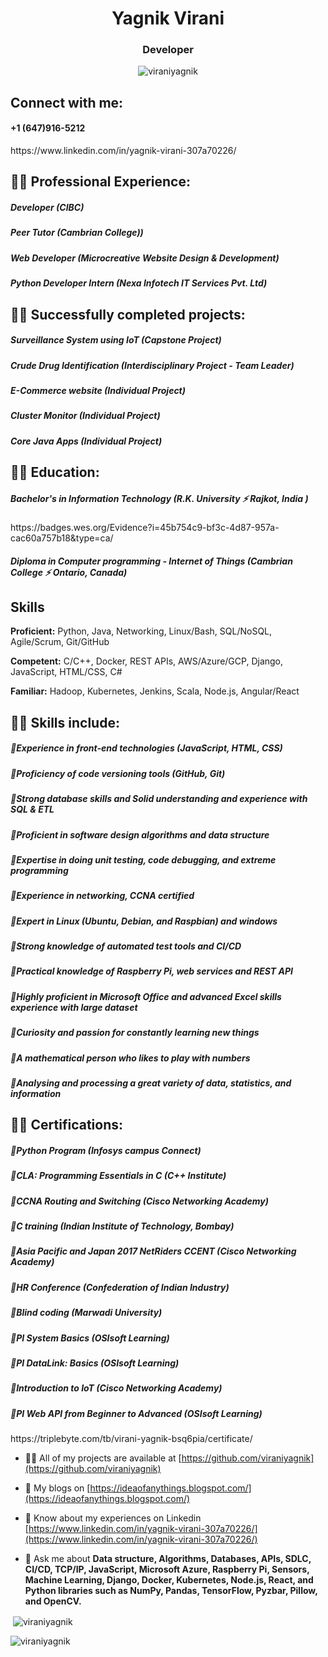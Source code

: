 <h1 align="center">Yagnik Virani</h1>
<h3 align="center">Developer</h3>

<p align="center"> <img src="https://komarev.com/ghpvc/?username=viraniyagnik&label=Profile%20views&color=0e75b6&style=flat" alt="viraniyagnik" /> </p>

        
<h2 align="left">Connect with me:</h2>
<h4 align="left">+1 (647)916-5212</h4>
https://www.linkedin.com/in/yagnik-virani-307a70226/



<h2 align="left"> 👨‍💻 Professional Experience:</h2> 
<h5 align="left">Developer (CIBC)</h5>
<h5 align="left">Peer Tutor (Cambrian College))</h5>
<h5 align="left">Web Developer (Microcreative Website Design & Development)</h5>
<h5 align="left">Python Developer Intern (Nexa Infotech IT Services Pvt. Ltd)</h5>


<h2 align="left">👨‍💻 Successfully completed projects:</h2> 
<h5 align="left">Surveillance System using IoT (Capstone Project)</h5>
<h5 align="left">Crude Drug Identification (Interdisciplinary Project - Team Leader)</h5>
<h5 align="left">E-Commerce website (Individual Project)</h5>
<h5 align="left">Cluster Monitor (Individual Project)</h5>
<h5 align="left">Core Java Apps (Individual Project)</h5>


<h2 align="left">👨‍💻 Education:</h2>
<h5 align="left">Bachelor's in Information Technology (R.K. University ⚡ Rajkot, India )</h5>
https://badges.wes.org/Evidence?i=45b754c9-bf3c-4d87-957a-cac60a757b18&type=ca/
<h5 align="left">Diploma in Computer programming - Internet of Things  (Cambrian College ⚡ Ontario, Canada)</h5>


## Skills

**Proficient:** Python, Java, Networking, Linux/Bash, SQL/NoSQL, Agile/Scrum, Git/GitHub

**Competent:** C/C++, Docker, REST APIs, AWS/Azure/GCP, Django, JavaScript, HTML/CSS, C#

**Familiar:** Hadoop, Kubernetes, Jenkins, Scala, Node.js, Angular/React

<h2 align="left">👨‍💻 Skills include:</h2>
<h5 align="left">📝Experience in front-end technologies (JavaScript, HTML, CSS) </h5>
<h5 align="left">📝Proficiency of code versioning tools (GitHub, Git) </h5>
<h5 align="left">📝Strong database skills and Solid understanding and experience with SQL & ETL </h5>
<h5 align="left">📝Proficient in software design algorithms and data structure  </h5>
<h5 align="left">📝Expertise in doing unit testing, code debugging, and extreme programming  </h5>
<h5 align="left">📝Experience in networking, CCNA certified </h5>
<h5 align="left">📝Expert in Linux (Ubuntu, Debian, and Raspbian) and windows </h5>
<h5 align="left">📝Strong knowledge of automated test tools and CI/CD </h5>
<h5 align="left">📝Practical knowledge of Raspberry Pi, web services and REST API </h5>
<h5 align="left">📝Highly proficient in Microsoft Office and advanced Excel skills experience with large dataset </h5>
<h5 align="left">📝Curiosity and passion for constantly learning new things </h5>
<h5 align="left">📝A mathematical person who likes to play with numbers </h5>
<h5 align="left">📝Analysing and processing a great variety of data, statistics, and information </h5>



<h2 align="left">👨‍💻 Certifications:</h2>
<h5 align="left">📄Python Program (Infosys campus Connect)</h5>
<h5 align="left">📄CLA: Programming Essentials in C (C++ Institute)</h5>
<h5 align="left">📄CCNA Routing and Switching (Cisco Networking Academy)</h5>
<h5 align="left">📄C training (Indian Institute of Technology, Bombay) </h5>
<h5 align="left">📄Asia Pacific and Japan 2017 NetRiders CCENT (Cisco Networking Academy)</h5>
<h5 align="left">📄HR Conference (Confederation of Indian Industry)</h5>
<h5 align="left">📄Blind coding (Marwadi University)</h5>
<h5 align="left">📄PI System Basics (OSIsoft Learning)</h5>
<h5 align="left">📄PI DataLink: Basics (OSIsoft Learning)</h5>
<h5 align="left">📄Introduction to IoT (Cisco Networking Academy)</h5>
<h5 align="left">📄PI Web API from Beginner to Advanced (OSIsoft Learning)</h5>
https://triplebyte.com/tb/virani-yagnik-bsq6pia/certificate/


- 👨‍💻 All of my projects are available at [https://github.com/viraniyagnik](https://github.com/viraniyagnik)
- 🌱 My blogs on [https://ideaofanythings.blogspot.com/](https://ideaofanythings.blogspot.com/)
- 📄 Know about my experiences on Linkedin [https://www.linkedin.com/in/yagnik-virani-307a70226/](https://www.linkedin.com/in/yagnik-virani-307a70226/)

- 💬 Ask me about **Data structure, Algorithms, Databases, APIs, SDLC, CI/CD, TCP/IP, JavaScript, Microsoft Azure, Raspberry Pi, Sensors, Machine Learning, Django, Docker, Kubernetes, Node.js, React, and Python libraries such as NumPy, Pandas, TensorFlow, Pyzbar, Pillow, and OpenCV.**



<p>&nbsp;<img align="center" src="https://github-readme-stats.vercel.app/api?username=viraniyagnik&show_icons=true&locale=en" alt="viraniyagnik" /></p>

<p><img align="center" src="https://github-readme-streak-stats.herokuapp.com/?user=viraniyagnik&" alt="viraniyagnik" /></p>
